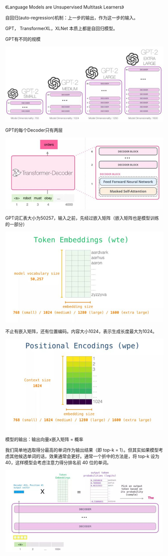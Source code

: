  《Language Models are Unsupervised Multitask Learners》 



 自回归(auto-regression)机制：上一步的输出，作为这一步的输入。

 GPT， TransformerXL，XLNet 本质上都是自回归模型。



GPT有不同的规模

![img](images/v2-91a8d2a19de45cd6d3939c6681ce6852_hd.jpg)



GPT的每个Decoder只有两层

![img](images/v2-19720b1c70a294558dc9456477156b06_hd.jpg)



GPT词汇表大小为50257，输入之前，先经过嵌入矩阵（嵌入矩阵也是模型训练的一部分）

![img](images/v2-5e67529ff0a194c39a45aaa6acec70bd_hd.jpg)

不止有嵌入矩阵，还有位置编码。内容大小1024，表示生成长度最大为1024。

![img](images/v2-8ce412caea3b306a3889732cefc627b5_hd.jpg)

模型的输出：输出向量x嵌入矩阵 = 概率 

我们简单地选取得分最高的单词作为输出结果（即 top-k = 1）。但其实如果模型考虑其他候选单词的话，效果通常会更好。通常一个折中的方法是，将 top-k 设为 40，这样模型会考虑注意力得分排名前 40 位的单词。 

![img](images/v2-f1fed2976da2cbb8443a7725c372ee34_hd.jpg)





